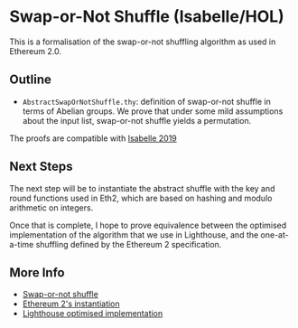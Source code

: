 # Swap-or-Not Shuffle (Isabelle/HOL)

This is a formalisation of the swap-or-not shuffling algorithm
as used in Ethereum 2.0.

## Outline

* `AbstractSwapOrNotShuffle.thy`: definition of swap-or-not shuffle in terms of
  Abelian groups. We prove that under some mild assumptions about the input
  list, swap-or-not shuffle yields a permutation.

The proofs are compatible with [Isabelle 2019](https://isabelle.in.tum.de/)

## Next Steps

The next step will be to instantiate the abstract shuffle with the key and round functions
used in Eth2, which are based on hashing and modulo arithmetic on integers.

Once that is complete, I hope to prove equivalence between the optimised
implementation of the algorithm that we use in Lighthouse, and the
one-at-a-time shuffling defined by the Ethereum 2 specification.

## More Info

* [Swap-or-not shuffle](https://link.springer.com/content/pdf/10.1007%2F978-3-642-32009-5_1.pdf)
* [Ethereum 2's instantiation](https://github.com/ethereum/eth2.0-specs/blob/v0.8.3/specs/core/0_beacon-chain.md#compute_shuffled_index)
* [Lighthouse optimised implementation](https://github.com/sigp/lighthouse/tree/master/eth2/utils/swap_or_not_shuffle)
